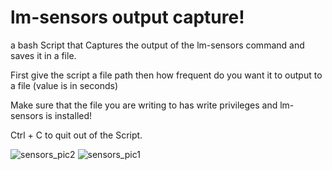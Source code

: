 # lm-sensors output capture!
a bash Script that Captures the output of the lm-sensors command and saves it in a file.

First give the script a file path then how frequent do you want it to output to a file (value is in seconds)

Make sure that the file you are writing to has write privileges and lm-sensors is installed! 

Ctrl + C to quit out of the Script.

![sensors_pic2](https://raw.githubusercontent.com/stking68/lm-sensors-capture/main/sensors_pic2.png)
![sensors_pic1](https://raw.githubusercontent.com/stking68/lm-sensors-capture/main/sensors_pic1.png)
